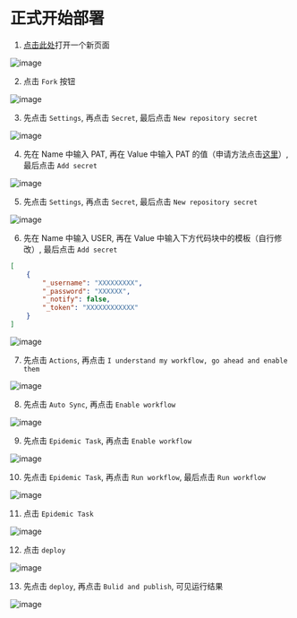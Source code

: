 # 正式开始部署

1. [点击此处]()打开一个新页面

![image](https://gitee.com/chiupam/Epidemic/raw/master/toturial/png/main_1.png)

2. 点击 `Fork` 按钮

![image](https://gitee.com/chiupam/Epidemic/raw/master/toturial/png/main_2.png)

3. 先点击 `Settings`, 再点击 `Secret`, 最后点击 `New repository secret`

![image](https://gitee.com/chiupam/Epidemic/raw/master/toturial/png/main_3.png)

4. 先在 Name 中输入 PAT, 再在 Value 中输入 PAT 的值（申请方法点击[这里](xxx)）, 最后点击 `Add secret`

![image](https://gitee.com/chiupam/Epidemic/raw/master/toturial/png/main_4.png)

5. 先点击 `Settings`, 再点击 `Secret`, 最后点击 `New repository secret`

![image](https://gitee.com/chiupam/Epidemic/raw/master/toturial/png/main_5.png)

6. 先在 Name 中输入 USER, 再在 Value 中输入下方代码块中的模板（自行修改）, 最后点击 `Add secret`

```json
[
    {
        "_username": "XXXXXXXXX",
        "_password": "XXXXXX",
        "_notify": false,
        "_token": "XXXXXXXXXXXX"
    }
]
```

![image](https://gitee.com/chiupam/Epidemic/raw/master/toturial/png/main_6.png)

7. 先点击 `Actions`, 再点击 `I understand my workflow, go ahead and enable them`

![image](https://gitee.com/chiupam/Epidemic/raw/master/toturial/png/main_7.png)

8. 先点击 `Auto Sync`, 再点击 `Enable workflow`

![image](https://gitee.com/chiupam/Epidemic/raw/master/toturial/png/main_8.png)

9. 先点击 `Epidemic Task`, 再点击 `Enable workflow`

![image](https://gitee.com/chiupam/Epidemic/raw/master/toturial/png/main_9.png)

10. 先点击 `Epidemic Task`, 再点击 `Run workflow`, 最后点击 `Run workflow`

![image](https://gitee.com/chiupam/Epidemic/raw/master/toturial/png/main_10.png)

11. 点击 `Epidemic Task`

![image](https://gitee.com/chiupam/Epidemic/raw/master/toturial/png/main_11.png)

12. 点击 `deploy`

![image](https://gitee.com/chiupam/Epidemic/raw/master/toturial/png/main_12.png)

13. 先点击 `deploy`, 再点击 `Bulid and publish`, 可见运行结果

![image](https://gitee.com/chiupam/Epidemic/raw/master/toturial/png/main_13.png)

